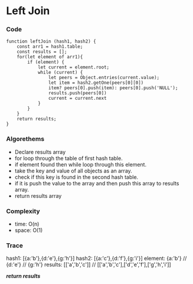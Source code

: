 # Left Join
### Code
```
function leftJoin (hash1, hash2) {
    const arr1 = hash1.table;
    const results = [];
    for(let element of arr1){
        if (element) {
            let current = element.root;
            while (current) {
                let peers = Object.entries(current.value);
                let item = hash2.getOne(peers[0][0])
                item? peers[0].push(item): peers[0].push('NULL');
                results.push(peers[0])
                current = current.next
            }
        }
    }
    return results;
}
```
### Algorethems
- Declare results array
- for loop through the table of first hash table.
- if element found then while loop through this element.
- take the key and value of all objects as an array.
- check if this key is found in the second hash table.
- if it is push the value to the array and then push this array to results array.
- return results array

### Complexity
* time: O(n)
* space: O(1)

### Trace
hash1: [{a:'b'},{d:'e'},{g:'h'}]
hash2: [{a:'c'},{d:'f'},{g:'i'}]
element: {a:'b'} // {d:'e'} // {g:'h'}
results: [['a','b','c']] // [['a','b','c'],['d','e','f'],['g','h','i']]

***return results***